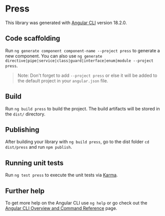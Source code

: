 # Press

This library was generated with [Angular CLI](https://github.com/angular/angular-cli) version 18.2.0.

## Code scaffolding

Run `ng generate component component-name --project press` to generate a new component. You can also use `ng generate directive|pipe|service|class|guard|interface|enum|module --project press`.
> Note: Don't forget to add `--project press` or else it will be added to the default project in your `angular.json` file. 

## Build

Run `ng build press` to build the project. The build artifacts will be stored in the `dist/` directory.

## Publishing

After building your library with `ng build press`, go to the dist folder `cd dist/press` and run `npm publish`.

## Running unit tests

Run `ng test press` to execute the unit tests via [Karma](https://karma-runner.github.io).

## Further help

To get more help on the Angular CLI use `ng help` or go check out the [Angular CLI Overview and Command Reference](https://angular.dev/tools/cli) page.
